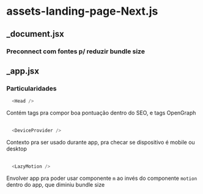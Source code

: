 # assets-landing-page-Next.js

## _document.jsx

### Preconnect com fontes p/ reduzir bundle size

## _app.jsx

### Particularidades
```js
  <Head />
```
Contém tags pra compor boa pontuação dentro do SEO, e tags OpenGraph   
<br />
```js
  <DeviceProvider />
```
Contexto pra ser usado durante app, pra checar se dispositivo é mobile ou desktop   
<br />   

```js
  <LazyMotion />
```
Envolver app pra poder usar componente `m` ao invés do componente `motion` dentro do app, que diminiu bundle size
